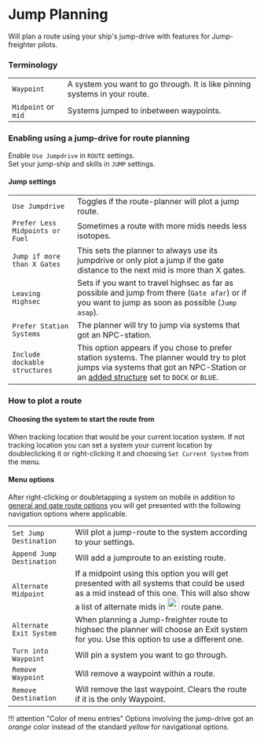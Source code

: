 # Jump Planning
Will plan a route using your ship's jump-drive with features for Jump-freighter pilots.

### Terminology
|  |  |
|--|--|
| `Waypoint` | A system you want to go through. It is like pinning systems in your route. |
| `Midpoint` or `mid` | Systems jumped to inbetween waypoints. |

### Enabling using a jump-drive for route planning
Enable `Use Jumpdrive` in `ROUTE` settings.<br>
Set your jump-ship and skills in `JUMP` settings.<br>

#### Jump settings
|  |  |
|--|--|
| `Use Jumpdrive` | Toggles if the route-planner will plot a jump route. |
| `Prefer Less Midpoints or Fuel` | Sometimes a route with more mids needs less isotopes. |
| `Jump if more than X Gates` | This sets the planner to always use its jumpdrive or only plot a jump if the gate distance to the next mid is more than X gates. |
| `Leaving Highsec` | Sets if you want to travel highsec as far as possible and jump from there (`Gate afar`) or if you want to jump as soon as possible (`Jump asap`). |
| `Prefer Station Systems` | The planner will try to jump via systems that got an NPC-station. |
| `Include dockable structures` | This option appears if you chose to prefer station systems. The planner would try to plot jumps via systems that got an NPC-Station or an [added structure](https://eveeye.readthedocs.io/en/latest/sharing/structures/) set to `DOCK` or `BLUE`. |

### How to plot a route
#### Choosing the system to start the route from
When tracking location that would be your current location system. If not tracking location you can set a system your current location by doubleclicking it or right-clicking it and choosing `Set Current System` from the menu.

#### Menu options
After right-clicking or doubletapping a system on mobile in addition to [general and gate route options](https://eveeye.readthedocs.io/en/latest/navigation/waypoints/#route-manipulation) you will get presented with the following navigation options where applicable.

|  |  |
|--|--|
| `Set Jump Destination` | Will plot a jump-route to the system according to your settings. |
| `Append Jump Destination` | Will add a jumproute to an existing route. |
| `Alternate Midpoint` | If a midpoint using this option you will get presented with all systems that could be used as a mid instead of this one. This will also show a list of alternate mids in  <img src="https://raw.githubusercontent.com/Risingson/eedocs/master/docs/images/rou.png" width="24" height="24"> route pane. |
| `Alternate Exit System` | When planning a Jump-freighter route to highsec the planner will choose an Exit system for you. Use this option to use a different one.  |
| `Turn into Waypoint` | Will pin a system you want to go through. |
| `Remove Waypoint` | Will remove a waypoint within a route. |
| `Remove Destination` | Will remove the last waypoint. Clears the route if it is the only Waypoint. |


!!! attention "Color of menu entries"
    Options involving the jump-drive got an *orange* color instead of the standard *yellow* for navigational options.

<!--stackedit_data:
eyJoaXN0b3J5IjpbODg2Mzk5MDU3LDExMjIxMTMzNzcsLTE3NT
kzNDU4NywtMTI5OTE1NjA2Miw3NjQwMTkyMjYsLTYwMTgyNjEx
LDE4MzU1NjM1NjAsLTE3MDA5NjUwODIsMTYyOTYyMzIzMSwtMT
k4NTUxNjE3NF19
-->